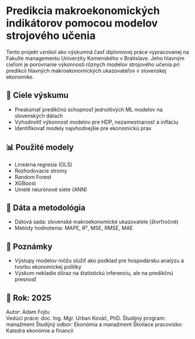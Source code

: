 # Predikcia makroekonomických indikátorov pomocou modelov strojového učenia

Tento projekt vznikol ako výskumná časť diplomovej práce vypracovanej na Fakulte managementu Univerzity Komenského v Bratislave. Jeho hlavným cieľom je porovnanie výkonnosti rôznych modelov strojového učenia pri predikcii hlavných makroekonomických ukazovateľov v slovenskej ekonomike.

## 🎯 Ciele výskumu

- Preskúmať predikčnú schopnosť jednotlivých ML modelov na slovenských dátach
- Vyhodnotiť výkonnosť modelov pre HDP, nezamestnanosť a infláciu
- Identifikovať modely najvhodnejšie pre ekonomickú prax

## 📊 Použité modely

- Lineárna regresia (OLS)
- Rozhodovacie stromy
- Random Forest
- XGBoost
- Umelé neurónové siete (ANN)

## 📁 Dáta a metodológia

- Dátová sada: slovenské makroekonomické ukazovatele (štvrťročné)
- Metódy hodnotenia: MAPE, R², MSE, RMSE, MAE

## 📌 Poznámky

- Výstupy modelov môžu slúžiť ako podklad pre hospodársku analýzu a tvorbu ekonomickej politiky
- Výskum nekladie dôraz na štatistickú inferenciu, ale na predikčnú presnosť

## 📅 Rok: 2025
Autor: Adam Fojtu  
Vedúci práce: doc. Ing. Mgr. Urban Kováč, PhD. 
Študijný program:	manažment 
Študijný odbor:	Ekonómia a manažment 
Školiace pracovisko: Katedra  ekonómie a financií


